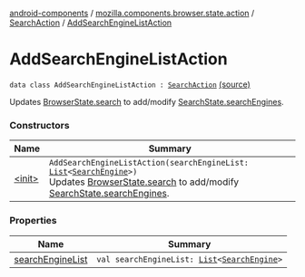 [android-components](../../../index.md) / [mozilla.components.browser.state.action](../../index.md) / [SearchAction](../index.md) / [AddSearchEngineListAction](./index.md)

# AddSearchEngineListAction

`data class AddSearchEngineListAction : `[`SearchAction`](../index.md) [(source)](https://github.com/mozilla-mobile/android-components/blob/master/components/browser/state/src/main/java/mozilla/components/browser/state/action/BrowserAction.kt#L774)

Updates [BrowserState.search](../../../mozilla.components.browser.state.state/-browser-state/search.md) to add/modify [SearchState.searchEngines](../../../mozilla.components.browser.state.state/-search-state/search-engines.md).

### Constructors

| Name | Summary |
|---|---|
| [&lt;init&gt;](-init-.md) | `AddSearchEngineListAction(searchEngineList: `[`List`](https://kotlinlang.org/api/latest/jvm/stdlib/kotlin.collections/-list/index.html)`<`[`SearchEngine`](../../../mozilla.components.browser.state.search/-search-engine/index.md)`>)`<br>Updates [BrowserState.search](../../../mozilla.components.browser.state.state/-browser-state/search.md) to add/modify [SearchState.searchEngines](../../../mozilla.components.browser.state.state/-search-state/search-engines.md). |

### Properties

| Name | Summary |
|---|---|
| [searchEngineList](search-engine-list.md) | `val searchEngineList: `[`List`](https://kotlinlang.org/api/latest/jvm/stdlib/kotlin.collections/-list/index.html)`<`[`SearchEngine`](../../../mozilla.components.browser.state.search/-search-engine/index.md)`>` |
